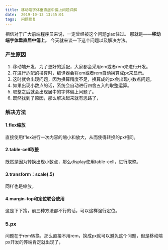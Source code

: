 ```yaml
---
title: 移动端字体垂直居中偏上问题详解 
date:  2019-10-13 13:45:01
tags:  问题修复
---
```


相信对于广大前端程序员来说，一定曾经被这个问题giao住过。
那就是——**移动端字体垂直居中偏上**。
今天就来谈一下这个问题以及解决方法。

### 产生原因

 1. 移动端开发，为了更好的适配，大家都会采用em或者rem来进行开发。
 2. 在进行适配的换算时，编译器会将em或者rem自动换算成px来显示。
 3. 这时就会出现问题，因为换算精度不足，换算成的px会出现小数点问题，
 4. 如果出现小数点的话，系统会自动进行四舍五入的取整运算。
 5. 取整之后就会出现居中的字体偏上问题了。
 6. 既然找到了原因，那么解决起来就有思路了，

### 解决方法
#### 1.flex缩放
直接使用f'lex进行一次内容的缩小和放大，从而使得转换的px相同。
#### 2.table-cell取整
既然是因为转换出现小数点，那么display使用table-cell，进行取整。
#### 3.transform：scale(.5)
同样也是缩放。
#### 4.margin-top和定位联合使用
这是下下策，前三种方法都不行的话，可以这样强行定位。
### 5.px
问题在于rem转换，那么直接不用rem，换成px就可以避免这个问题，但是移动端px开发的弊端肯定就出现了，




